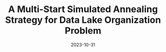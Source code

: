 ---
title: "A Multi-Start Simulated Annealing Strategy for Data Lake Organization Problem"
collection: publications
permalink: /publication/2023-10-31-multistart
excerpt: ''
date: 2023-10-31
venue: "Forthcoming, Available at SSRN: https://ssrn.com/abstract=4618365"
paperurl: 'http://dx.doi.org/10.2139/ssrn.4618365'
citation: "Fernandes, Danilo and Ramos, Geymerson S. and Pinheiro, Rian Gabriel S. and Aquino, André, A Multi-Start Simulated Annealing Strategy for Data Lake Organization Problem."
---